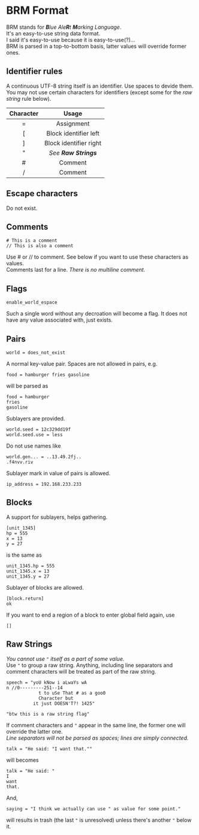 # BRM Format

BRM stands for _**B**lue Ale**R**t **M**arking Language_.  
It's an easy-to-use string data format.  
I said it's easy-to-use because it is easy-to-use(?)...  
BRM is parsed in a top-to-bottom basis, latter values will override former ones.

## Identifier rules

A continuous UTF-8 string itself is an identifier. Use spaces to devide them.  
You may not use certain characters for identifiers (except some for the _raw string_ rule below).

|Character|Usage|
|:-:|:-:|
|=|Assignment|
|[|Block identifier left|
|]|Block identifier right|
|"|_See **Raw Strings**_|
|#|Comment|
|/|Comment|

## Escape characters

Do not exist.

## Comments

    # This is a comment
    // This is also a comment

Use # or // to comment. See below if you want to use these characters as values.  
Comments last for a line. _There is no multiline comment._

## Flags

    enable_world_espace

Such a single word without any decroation will become a flag. It does not have any value
associated with, just exists.

## Pairs

    world = does_not_exist

A normal key-value pair. Spaces are not allowed in pairs, e.g.

    food = hamburger fries gasoline

will be parsed as

    food = hamburger
    fries
    gasoline

Sublayers are provided.

    world.seed = 12c329dd19f
    world.seed.use = less

Do not use names like

    world.gen... = ..13.49.2fj..
    .f4nvv.riv

Sublayer mark in value of pairs is allowed.

    ip_address = 192.168.233.233

## Blocks

A support for sublayers, helps gathering.

    [unit_1345]
    hp = 555
    x = 13
    y = 27

is the same as

    unit_1345.hp = 555
    unit_1345.x = 13
    unit_1345.y = 27

Sublayer of blocks are allowed.

    [block.return]
    ok

If you want to end a region of a block to enter global field again, use

    []

## Raw Strings

_You cannot use `"` itself as a part of some value._  
Use `"` to group a raw string. Anything, including line separators and comment characters will be
treated as part of the raw string.

    speech = "yoU kNow i aLwaYs wA
    n //0---------251--14
                t to uSe That # as a goo0
                Character but
              it just DOESN'T?! 1425"

    "btw this is a raw string flag"

If comment characters and `"` appear in the same line, the former one will override the latter one.  
_Line separators will not be parsed as spaces; lines are simply connected._

    talk = "He said: "I want that.""

will becomes

    talk = "He said: "
    I
    want
    that.

And,

    saying = "I think we actually can use " as value for some point."

will results in trash (the last `"` is unresolved) unless there's another `"` below it.
